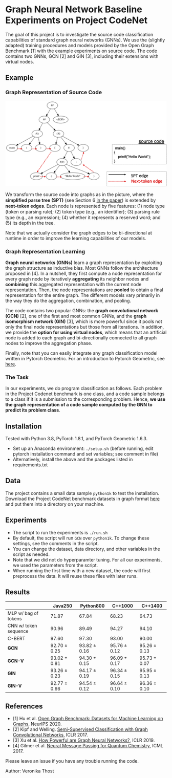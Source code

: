 # Graph Neural Network Baseline Experiments on Project CodeNet

The goal of this project is to investigate the source code classification capabilities of standard graph neural networks (GNNs).
We use the (slightly adapted) training procedures and models provided by the Open Graph Benchmark [1] with the example experiments on source code. 
The code contains two GNNs, GCN [2] and GIN [3], including their extensions with virtual nodes.
## Example

### Graph Representation of Source Code

![](./img/spt_augmented.png)

We transform the source code into graphs as in the picture, where the **simpliﬁed parse tree (SPT)** (see Section 6 [in the paper](./../../ProjectCodeNet.pdf)) is extended by **next-token edges**.
Each node is represented by five features: 
(1) node type (token or parsing rule); 
(2) token type (e.g., an identiﬁer); 
(3) parsing rule type (e.g., an expression); 
(4) whether it represents a reserved word; and
(5) its depth in the tree.

Note that we actually consider the graph edges to be bi-directional at runtime in order to improve the learning capabilities of our models.

### Graph Representation Learning

**Graph neural networks (GNNs)** learn a graph representation by exploiting the graph structure as inductive bias. 
Most GNNs follow the architecture proposed in [4]. In a nutshell, they first compute a node representation for every graph node by iteratively **aggregating** its neighbor nodes and **combining** this aggregated representation with the current node representation.
Then, the node representations are **pooled** to obtain a final representation for the entire graph. 
The different models vary primarily in the way they do the aggregation, combination, and pooling.

The code contains two popular GNNs: 
the **graph convolutional network (GCN)** [2], one of the first and most common GNNs, 
and the **graph isomorphism network (GIN)** [3], which is more powerful since it pools not only the final node representations but those from all iterations. 
In addition, we provide the **option for using virtual nodes**, which means that an artificial node is added to each graph and bi-directionally connected to all graph nodes to improve the aggregation phase. 

Finally, note that you can easily integrate any graph classification model written in Pytorch Geometric. For an introduction to Pytorch Geometric, see [here](https://pytorch-geometric.readthedocs.io/en/latest/notes/introduction.html).


### The Task

In our experiments, we do program classification as follows.
Each problem in the Project Codenet benchmark is one class, 
and a code sample belongs to a class if it is a submission to the corresponding problem.
Hence, **we use the graph representation of a code sample computed by the GNN to predict its problem class**.

## Installation

Tested with Python 3.8, PyTorch 1.8.1, and PyTorch Geometric 1.6.3.
- Set up an Anaconda environment: `./setup.sh`
(before running, edit pytorch installation command and set variables; see comment in file)
- Alternatively, install the above and the packages listed in requirements.txt

## Data

The project contains a small data sample `python1k` to test the installation.
Download the Project CodeNet benchmark datasets in graph format [here](https://developer.ibm.com/technologies/artificial-intelligence/data/project-codenet/) and put them into a directory on your machine.

## Experiments

* The script to run the experiments is `./run.sh`
* By default, the script will run `GCN` over `python1k`. To change these settings, see the comments in the script.
* You can change the dataset, data directory, and other variables in the script as needed.
* Note that we did not do hyperparamter tuning. For all our experiments, we used the parameters from the script. 
* When running the first time with a new dataset, the code will first preprocess the data. It will reuse these files with later runs.

## Results


|     | Java250 | Python800 | C++1000 | C++1400 |
| ----| --------|--------   |-------  | --------|
|    MLP w/ bag of tokens|71.87 | 67.84| 68.23 | 64.73 |
 |   CNN w/ token sequence | 90.96 | 89.49| 94.27| 94.10 |
  |  C-BERT                | 97.60| 97.30 | 93.00 | 90.00 |
   | **GCN**           | 92.70 ± 0.25 | 93.82 ± 0.16 | 95.76 ± 0.12 | 95.26 ± 0.13|
   | **GCN-V**          | 93.02 ± 0.81 | 94.30 ± 0.15 | 96.09 ± 0.17 | 95.73 ± 0.07 |
   | **GIN**          | 93.26 ± 0.23 | 94.17 ± 0.19 | 96.34 ± 0.15 | 95.95 ± 0.13 |
   | **GIN-V**           | 92.77 ± 0.66 | 94.54 ± 0.12 | 96.64 ± 0.10 | 96.36 ± 0.10 |




## References

* [1] Hu et al. [Open Graph Benchmark: Datasets for Machine Learning on Graphs](https://arxiv.org/pdf/2005.00687.pdf), NeurIPS 2020.
* [2] Kipf and Welling. [Semi-Supervised Classification with Graph Convolutional Networks](https://arxiv.org/pdf/1609.02907.pdf), ICLR 2017.
* [3] Xu et al. [How Powerful are Graph Neural Networks?](https://arxiv.org/pdf/1810.00826.pdf), ICLR 2019.
* [4] Gilmer et al. [Neural Message Passing for Quantum Chemistry](https://arxiv.org/pdf/1704.01212.pdf), ICML 2017.

Please leave an issue if you have any trouble running the code.


Author: Veronika Thost
